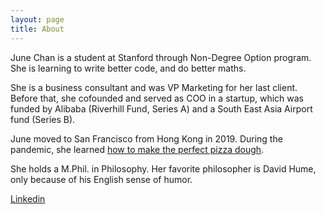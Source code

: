 ```yaml
---
layout: page
title: About
---
```


June Chan is a student at Stanford through Non-Degree Option program. She is learning to write better code, and do better maths.

She is a business consultant and was VP Marketing for her last client. Before that, she cofounded and served as COO in a startup, which was funded by Alibaba (Riverhill Fund, Series A) and a South East Asia Airport fund (Series B).

June moved to San Francisco from Hong Kong in 2019. During the pandemic, she learned [how to make the perfect pizza dough](https://www.youtube.com/watch?v=SDpCzJw2xm4&list=PLPvoLJW0kOl8dtUWddvDvQfZWKlwwJXdX&index=2&t=0s).

She holds a M.Phil. in Philosophy. Her favorite philosopher is David Hume, only because of his English sense of humor.

[Linkedin](https://www.linkedin.com/in/junecpy/)
